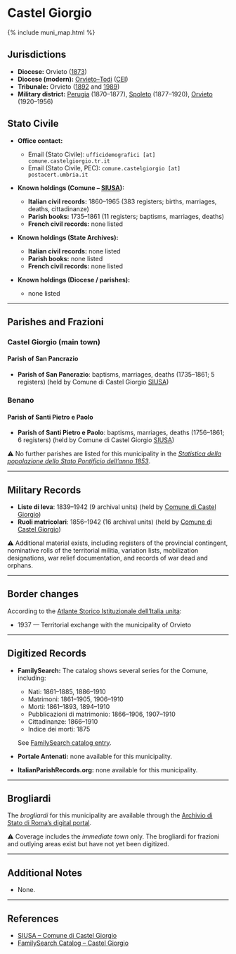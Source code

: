 # Castel Giorgio

{% include muni_map.html %}

## Jurisdictions

* **Diocese:** Orvieto ([1873](https://www.google.it/books/edition/Il_libro_de_comuni_del_Regno_d_Italia_co/WF9mfeJJcDEC?gbpv=1))
* **Diocese (modern):** [Orvieto–Todi](../dio/orvieto_todi.md) ([CEI](https://www.chiesacattolica.it/annuario-cei/ricerca-parrocchie/))
* **Tribunale:** Orvieto ([1892](https://www.google.it/books/edition/Bollettino_ufficiale_del_Ministero_di_gr/kRXd4t5fK-0C?hl=en&gbpv=1&pg=PA457&printsec=frontcover) and [1989](https://www.google.it/books/edition/Gazzetta_ufficiale_della_Repubblica_ital/-Z6nogg-qMQC?hl=en&gbpv=1&pg=RA8-PA38&printsec=frontcover))
* **Military district:** [Perugia](../mil/perugia.md) (1870–1877), [Spoleto](../mil/spoleto.md) (1877–1920), [Orvieto](../mil/spoleto.md) (1920–1956)

## Stato Civile

* **Office contact:**

  * Email (Stato Civile): `ufficidemografici [at] comune.castelgiorgio.tr.it`
  * Email (Stato Civile, PEC): `comune.castelgiorgio [at] postacert.umbria.it`

* **Known holdings (Comune – [SIUSA](https://siusa-archivi.cultura.gov.it/cgi-bin/siusa/pagina.pl?TipoPag=comparc&Chiave=261880)):**

  * **Italian civil records:** 1860–1965 (383 registers; births, marriages, deaths, cittadinanze)
  * **Parish books:** 1735–1861 (11 registers; baptisms, marriages, deaths)
  * **French civil records:** none listed

* **Known holdings (State Archives):**

  * **Italian civil records:** none listed
  * **Parish books:** none listed
  * **French civil records:** none listed

* **Known holdings (Diocese / parishes):**

  * none listed

---

## Parishes and Frazioni

### Castel Giorgio (main town)

#### Parish of San Pancrazio

* **Parish of San Pancrazio**: baptisms, marriages, deaths (1735–1861; 5 registers) (held by Comune di Castel Giorgio [SIUSA](https://siusa-archivi.cultura.gov.it/cgi-bin/siusa/pagina.pl?TipoPag=comparc&Chiave=261880))

### Benano

#### Parish of Santi Pietro e Paolo

* **Parish of Santi Pietro e Paolo**: baptisms, marriages, deaths (1756–1861; 6 registers) (held by Comune di Castel Giorgio [SIUSA](https://siusa-archivi.cultura.gov.it/cgi-bin/siusa/pagina.pl?TipoPag=comparc&Chiave=261880))

⚠️ No further parishes are listed for this municipality in the *[Statistica della popolazione dello Stato Pontificio dell’anno 1853](https://www.google.it/books/edition/Statistics_della_popolazione_dello_Stato/v6dCAQAAMAAJ)*.

---

## Military Records

* **Liste di leva**: 1839–1942 (9 archival units) (held by [Comune di Castel Giorgio](https://siusa-archivi.cultura.gov.it/cgi-bin/siusa/pagina.pl?TipoPag=comparc&Chiave=303060&RicVM=ricercasemplice&RicProgetto=reg%2dumb&RicPag=2&RicFrmRicSemplice=Liste%20di%20leva&RicSez=complessi))
* **Ruoli matricolari**: 1856–1942 (16 archival units) (held by [Comune di Castel Giorgio](https://siusa-archivi.cultura.gov.it/cgi-bin/siusa/pagina.pl?TipoPag=comparc&Chiave=303060&RicVM=ricercasemplice&RicProgetto=reg%2dumb&RicPag=2&RicFrmRicSemplice=Liste%20di%20leva&RicSez=complessi))

⚠️ Additional material exists, including registers of the provincial contingent, nominative rolls of the territorial militia, variation lists, mobilization designations, war relief documentation, and records of war dead and orphans.

---

## Border changes

According to the [Atlante Storico Istituzionale dell’Italia unita](http://dati.san.beniculturali.it/asi/local/detail.html?UA05138):

* 1937 — Territorial exchange with the municipality of Orvieto

---

## Digitized Records

* **FamilySearch:** The catalog shows several series for the Comune, including:

  * Nati: 1861–1885, 1886–1910
  * Matrimoni: 1861–1905, 1906–1910
  * Morti: 1861–1893, 1894–1910
  * Pubblicazioni di matrimonio: 1866–1906, 1907–1910
  * Cittadinanze: 1866–1910
  * Indice dei morti: 1875

  See [FamilySearch catalog entry](https://www.familysearch.org/en/search/catalog/652276).

* **Portale Antenati:** none available for this municipality.

* **ItalianParishRecords.org:** none available for this municipality.

---

## Brogliardi

The *brogliardi* for this municipality are available through the [Archivio di Stato di Roma’s digital portal](https://imagoarchiviodistatoroma.cultura.gov.it/Gregoriano/s_brogliardi.php?Provincia=Viterbo&Denominazione=Castel%20Giorgio).

⚠️ Coverage includes the *immediate town* only. The brogliardi for frazioni and outlying areas exist but have not yet been digitized.

---

## Additional Notes

* None.

---

## References

* [SIUSA – Comune di Castel Giorgio](https://siusa-archivi.cultura.gov.it/cgi-bin/siusa/pagina.pl?TipoPag=comparc&Chiave=261880)
* [FamilySearch Catalog – Castel Giorgio](https://www.familysearch.org/en/search/catalog/652276)
